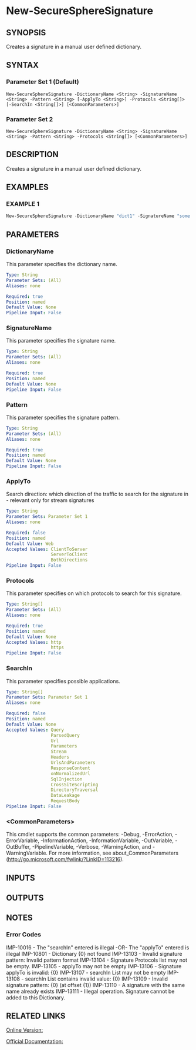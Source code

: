 ﻿# New-SecureSphereSignature

## SYNOPSIS
Creates a signature in a manual user defined dictionary.

## SYNTAX

### Parameter Set 1 (Default)
```
New-SecureSphereSignature -DictionaryName <String> -SignatureName <String> -Pattern <String> [-ApplyTo <String>] -Protocols <String[]> [-SearchIn <String[]>] [<CommonParameters>]
```

### Parameter Set 2
```
New-SecureSphereSignature -DictionaryName <String> -SignatureName <String> -Pattern <String> -Protocols <String[]> [<CommonParameters>]
```

## DESCRIPTION
Creates a signature in a manual user defined dictionary.

## EXAMPLES

### EXAMPLE 1

```powershell
New-SecureSphereSignature -DictionaryName "dict1" -SignatureName "some signature" -Pattern "part=\"dana\"" -Protocols "http" -ApplyTo "ClientToServer"
```

## PARAMETERS

### DictionaryName
This parameter specifies the dictionary name.

```yaml
Type: String
Parameter Sets: (All)
Aliases: none

Required: true
Position: named
Default Value: None
Pipeline Input: False
```

### SignatureName
This parameter specifies the signature name.

```yaml
Type: String
Parameter Sets: (All)
Aliases: none

Required: true
Position: named
Default Value: None
Pipeline Input: False
```

### Pattern
This parameter specifies the signature pattern.

```yaml
Type: String
Parameter Sets: (All)
Aliases: none

Required: true
Position: named
Default Value: None
Pipeline Input: False
```

### ApplyTo
Search direction: which direction of the traffic to search for the signature in - relevant only for stream signatures

```yaml
Type: String
Parameter Sets: Parameter Set 1
Aliases: none

Required: false
Position: named
Default Value: Web
Accepted Values: ClientToServer
                 ServerToClient
                 BothDirections
Pipeline Input: False
```

### Protocols
This parameter specifies on which protocols to search for this signature.

```yaml
Type: String[]
Parameter Sets: (All)
Aliases: none

Required: true
Position: named
Default Value: None
Accepted Values: http
                 https
Pipeline Input: False
```

### SearchIn
This parameter specifies possible applications.

```yaml
Type: String[]
Parameter Sets: Parameter Set 1
Aliases: none

Required: false
Position: named
Default Value: None
Accepted Values: Query
                 ParsedQuery
                 Url
                 Parameters
                 Stream
                 Headers
                 UrlsAndParameters
                 ResponseContent
                 onNormalizedUrl
                 SqlInjection
                 CrossSiteScripting
                 DirectoryTraversal
                 DataLeakage
                 RequestBody
Pipeline Input: False
```

### \<CommonParameters\>
This cmdlet supports the common parameters: -Debug, -ErrorAction, -ErrorVariable, -InformationAction, -InformationVariable, -OutVariable, -OutBuffer, -PipelineVariable, -Verbose, -WarningAction, and -WarningVariable. For more information, see about_CommonParameters (http://go.microsoft.com/fwlink/?LinkID=113216).

## INPUTS

## OUTPUTS

## NOTES

### Error Codes
IMP-10016 - The "searchIn" entered is illegal -OR- The "applyTo" entered is illegal
IMP-10801 - Dictionary {0} not found
IMP-13103 - Invalid signature pattern: Invalid pattern format
IMP-13104 - Signature Protocols list may not be empty.
IMP-13105 - applyTo may not be empty
IMP-13106 - Signature applyTo is invalid: {0}
IMP-13107 - searchIn List may not be empty
IMP-13108 - searchIn List contains invalid value: {0}
IMP-13109 - Invalid signature pattern: {0} (at offset {1})
IMP-13110 - A signature with the same name already exists
IMP-13111 - Illegal operation. Signature cannot be added to this Dictionary.

## RELATED LINKS

[Online Version:](https://github.com/akshinmustafayev/SecureSpherePS/tree/master/Documentation)

[Official Documentation:](https://docs.imperva.com/bundle/v13.6-api-reference-guide/page/66925.htm)




